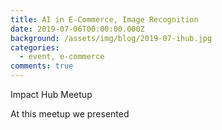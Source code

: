 ```yaml
---
title: AI in E-Commerce, Image Recognition
date: 2019-07-06T00:00:00.000Z
background: /assets/img/blog/2019-07-ihub.jpg
categories:
  - event, e-commerce
comments: true
---
```

Impact Hub Meetup

At this meetup we presented